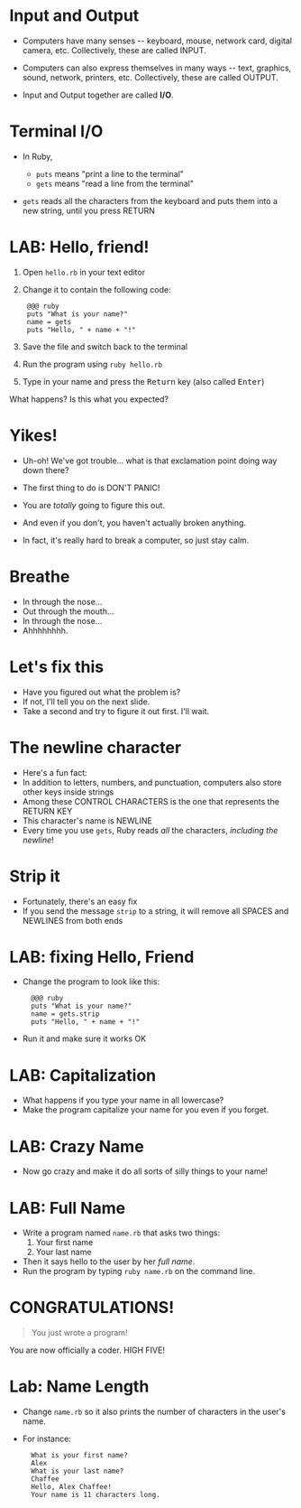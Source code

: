 # Input and Output

* Computers have many senses -- keyboard, mouse, network card, digital camera, etc. Collectively, these are called INPUT.

* Computers can also express themselves in many ways -- text, graphics, sound, network, printers, etc. Collectively, these are called OUTPUT.

* Input and Output together are called **I/O**.

# Terminal I/O

* In Ruby, 
    * `puts` means "print a line to the terminal"
    * `gets` means "read a line from the terminal"

* `gets` reads all the characters from the keyboard and puts them into a new string, until you press RETURN

# LAB: Hello, friend!

1. Open `hello.rb` in your text editor
2. Change it to contain the following code:

        @@@ ruby
        puts "What is your name?"
        name = gets
        puts "Hello, " + name + "!"

3. Save the file and switch back to the terminal
4. Run the program using `ruby hello.rb`
5. Type in your name and press the <kbd>Return</kbd> key (also called <kbd>Enter</kbd>)

What happens? Is this what you expected?

# Yikes!

* Uh-oh! We've got trouble... what is that exclamation point doing way down there?

* The first thing to do is DON'T PANIC!
* You are *totally* going to figure this out.
* And even if you don't, you haven't actually broken anything.
* In fact, it's really hard to break a computer, so just stay calm.

# Breathe

* In through the nose...
* Out through the mouth...
* In through the nose...
* Ahhhhhhhh.

# Let's fix this

* Have you figured out what the problem is?
* If not, I'll tell you on the next slide.
* Take a second and try to figure it out first. I'll wait.

# The newline character

* Here's a fun fact:
* In addition to letters, numbers, and punctuation, computers also store other keys inside strings
* Among these CONTROL CHARACTERS is the one that represents the RETURN KEY
* This character's name is NEWLINE
* Every time you use `gets`, Ruby reads *all* the characters, *including the newline*!

# Strip it

* Fortunately, there's an easy fix
* If you send the message `strip` to a string, it will remove all SPACES and NEWLINES from both ends

# LAB: fixing Hello, Friend

* Change the program to look like this:

        @@@ ruby
        puts "What is your name?"
        name = gets.strip
        puts "Hello, " + name + "!"

* Run it and make sure it works OK

# LAB: Capitalization

* What happens if you type your name in all lowercase?
* Make the program capitalize your name for you even if you forget.

# LAB: Crazy Name

* Now go crazy and make it do all sorts of silly things to your name!

# LAB: Full Name

* Write a program named `name.rb` that asks two things:
  1. Your first name
  2. Your last name
* Then it says hello to the user by her *full name*.
* Run the program by typing `ruby name.rb` on the command line.

# CONGRATULATIONS!

> You just wrote a program!

You are now officially a coder. HIGH FIVE!

# Lab: Name Length

* Change `name.rb` so it also prints the number of characters in the user's name.
* For instance:

        What is your first name?
        Alex
        What is your last name?
        Chaffee
        Hello, Alex Chaffee! 
        Your name is 11 characters long.


